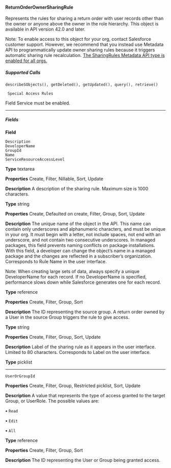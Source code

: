#### ReturnOrderOwnerSharingRule

Represents the rules for sharing a return order with user records other than the owner or anyone above the owner in the role hierarchy.
This object is available in API version 42.0 and later.

Note: To enable access to this object for your org, contact Salesforce customer support. However, we recommend that you
instead use Metadata API to programmatically update owner sharing rules because it triggers automatic sharing rule recalculation.
[The SharingRules Metadata API type is enabled for all orgs.](https://developer.salesforce.com/docs/atlas.en-us.254.0.api_meta.meta/api_meta/meta_sharingrules.htm)

##### Supported Calls
```
describeSObjects(), getDeleted(), getUpdated(), query(), retrieve()

 Special Access Rules

```
Field Service must be enabled.


-----

##### Fields

**Field**
```
Description
DeveloperName
GroupId
Name
ServiceResourceAccessLevel

```

**Type**
textarea

**Properties**
Create, Filter, Nillable, Sort, Update

**Description**
A description of the sharing rule. Maximum size is 1000 characters.

**Type**
string

**Properties**
Create, Defaulted on create, Filter, Group, Sort, Update

**Description**
The unique name of the object in the API. This name can contain only underscores and
alphanumeric characters, and must be unique in your org. It must begin with a letter, not
include spaces, not end with an underscore, and not contain two consecutive underscores.
In managed packages, this field prevents naming conflicts on package installations. With
this field, a developer can change the object’s name in a managed package and the changes
are reflected in a subscriber’s organization. Corresponds to Rule Name in the user interface.

Note: When creating large sets of data, always specify a unique DeveloperName
for each record. If no DeveloperName is specified, performance slows down while
Salesforce generates one for each record.

**Type**
reference

**Properties**
Create, Filter, Group, Sort

**Description**
The ID representing the source group. A return order owned by a User in the source Group
triggers the rule to give access.

**Type**
string

**Properties**
Create, Filter, Group, Sort, Update

**Description**
Label of the sharing rule as it appears in the user interface. Limited to 80 characters.
Corresponds to Label on the user interface.

**Type**
picklist


-----

```
UserOrGroupId

```

**Properties**
Create, Filter, Group, Restricted picklist, Sort, Update

**Description**
A value that represents the type of access granted to the target Group, or UserRole. The
possible values are:

**•** `Read`

**•** `Edit`

**•** `All`

**Type**
reference

**Properties**
Create, Filter, Group, Sort

**Description**
The ID representing the User or Group being granted access.

